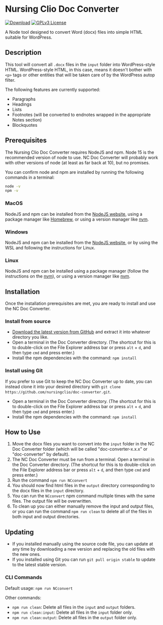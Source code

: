 # Nursing Clio Doc Converter

[![Download](https://img.shields.io/github/v/release/nursingclio/doc-converter.svg)](https://github.com/nursingclio/doc-converter/releases/latest) [![GPLv3 License](https://img.shields.io/github/license/nursingclio/doc-converter)](https://github.com/nursingclio/doc-converter/blob/stable/LICENSE.md)

A Node tool designed to convert Word (docx) files into simple HTML suitable for WordPress.

## Description

This tool will convert all `.docx` files in the `input` folder into WordPress-style HTML. WordPress-style HTML, in this case, means it doesn't bother with `<p>` tags or other entities that will be taken care of by the WordPress autop filter.

The following features are currently supported:

- Paragraphs
- Headings
- Lists
- Footnotes (will be converted to endnotes wrapped in the appropriate Notes section)
- Blockquotes

## Prerequisites 

The Nursing Clio Doc Converter requires NodeJS and npm. Node 15 is the recommended version of node to use. NC Doc Converter will probably work with other versions of node (at least as far back at 10), but no promises. 

You can confirm node and npm are installed by running the following commands in a terminal:

~~~bash
node -v
npm -v
~~~

### MacOS

NodeJS and npm can be installed from the [NodeJS website](https://nodejs.org/), using a package manager like [Homebrew](https://brew.sh/), or using a version manager like [nvm](https://github.com/creationix/nvm).

### Windows

NodeJS and npm can be installed from the [NodeJS website](https://nodejs.org/), or by using the WSL and following the instructions for Linux.

### Linux

NodeJS and npm can be installed using a package manager (follow the instructions on the [nvm](https://github.com/creationix/nvm)), or using a version manager like [nvm](https://github.com/creationix/nvm).

## Installation

Once the installation prerequisites are met, you are ready to install and use the NC Doc Converter. 

### Install from source

- [Download the latest version from GitHub](https://github.com/nursingclio/doc-converter/releases/latest) and extract it into whatever directory you like.
- Open a terminal in the Doc Converter directory. (The shortcut for this is to double-click on the File Explorer address bar or press `alt` + `d`, and then type `cmd` and press enter.)
- Install the npm dependencies with the command: `npm install`

### Install using Git

If you prefer to use Git to keep the NC Doc Converter up to date, you can instead clone it into your desired directory with `git clone https://github.com/nursingclio/doc-converter.git`.
- Open a terminal in the Doc Converter directory. (The shortcut for this is to double-click on the File Explorer address bar or press `alt` + `d`, and then type `cmd` and press enter.)
- Install the npm dependencies with the command: `npm install`

## How to Use

1. Move the docx files you want to convert into the `input` folder in the NC Doc Converter folder (which will be called "doc-converter-x.x.x" or "doc-converter" by default).
2. The NC Doc Converter must be run from a terminal. Open a terminal in the Doc Converter directory. (The shortcut for this is to double-click on the File Explorer address bar or press `alt` + `d`, and then type `cmd` and press enter.)
3. Run the command `npm run NCconvert`
4. You should now find html files in the `output` directory corresponding to the docx files in the `input` directory.
5. You can run the `NCconvert` npm command multiple times with the same files. The output file will be overwritten.
6. To clean up you can either manually remove the input and output files, or you can run the command `npm run clean` to delete all of the files in both input and output directories.

## Updating

- If you installed manually using the source code file, you can update at any time by downloading a new version and replacing the old files with the new ones.
- If you installed using Git you can run `git pull origin stable` to update to the latest stable version.

### CLI Commands

Default usage: `npm run NCconvert`

Other commands:

- `npm run clean`: Delete all files in the `input` and `output` folders.
- `npm run clean:input`: Delete all files in the `input` folder only.
- `npm run clean:output`: Delete all files in the `output` folder only.
